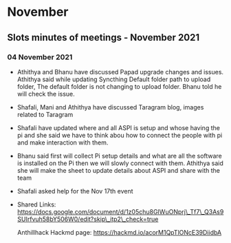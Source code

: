 # November

## Slots minutes of meetings - November 2021



### 04 November 2021

* Athithya and Bhanu have discussed Papad upgrade changes and issues. Athithya said while updating Syncthing Default folder path to upload folder, The default folder is not changing to upload folder. Bhanu told he will check the issue.
* Shafali, Mani and Athithya have discussed Taragram blog, images related to Taragram
* Shafali have updated where and all ASPI is setup and whose having the pi and she said we have to think abou how to connect the people with pi and make interaction with them.
* Bhanu said first will collect Pi setup details and what are all the software is installed on the Pi then we will slowly connect with them. Athithya said she will make the sheet to update details about ASPI and share with the team
* Shafali asked help for the Nov 17th event
*   Shared Links: https://docs.google.com/document/d/1z05chu8GIWuONprj\_Tf7\_Q3As9SUIrfvuh58bY506W0/edit?skip\_itp2\_check=true

    Anthillhack Hackmd page: https://hackmd.io/acorM1QpTlONcE39DiidbA
